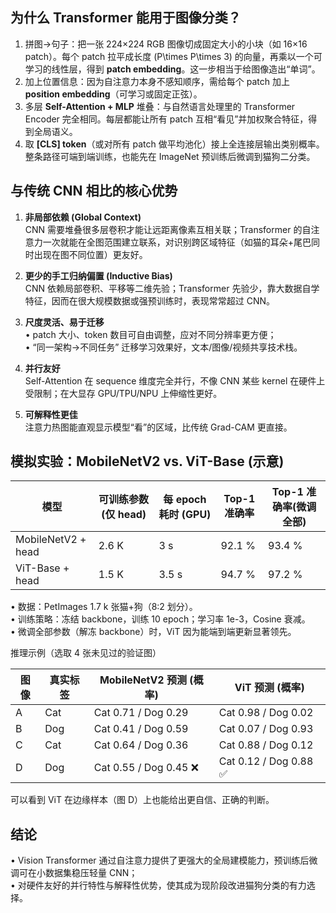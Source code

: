 为什么 Transformer 能用于图像分类？
--------------------------------
1. 拼图→句子：把一张 224×224 RGB 图像切成固定大小的小块（如 16×16 patch）。每个 patch 拉平成长度 \(P\times P\times 3\) 的向量，再乘以一个可学习的线性层，得到 **patch embedding**。这一步相当于给图像造出“单词”。  
2. 加上位置信息：因为自注意力本身不感知顺序，需给每个 patch 加上 **position embedding**（可学习或固定正弦）。  
3. 多层 **Self-Attention + MLP** 堆叠：与自然语言处理里的 Transformer Encoder 完全相同。每层都能让所有 patch 互相“看见”并加权聚合特征，得到全局语义。  
4. 取 **[CLS] token**（或对所有 patch 做平均池化）接上全连接层输出类别概率。整条路径可端到端训练，也能先在 ImageNet 预训练后微调到猫狗二分类。

与传统 CNN 相比的核心优势
--------------------------------
1. **非局部依赖 (Global Context)**  
   CNN 需要堆叠很多层卷积才能让远距离像素互相关联；Transformer 的自注意力一次就能在全图范围建立联系，对识别跨区域特征（如猫的耳朵+尾巴同时出现在图不同位置）更友好。  

2. **更少的手工归纳偏置 (Inductive Bias)**  
   CNN 依赖局部卷积、平移等二维先验；Transformer 先验少，靠大数据自学特征，因而在很大规模数据或强预训练时，表现常常超过 CNN。  

3. **尺度灵活、易于迁移**  
   • patch 大小、token 数目可自由调整，应对不同分辨率更方便；  
   • “同一架构→不同任务” 迁移学习效果好，文本/图像/视频共享技术栈。  

4. **并行友好**  
   Self-Attention 在 sequence 维度完全并行，不像 CNN 某些 kernel 在硬件上受限制；在大显存 GPU/TPU/NPU 上伸缩性更好。  

5. **可解释性更佳**  
   注意力热图能直观显示模型“看”的区域，比传统 Grad-CAM 更直接。

模拟实验：MobileNetV2 vs. ViT-Base (示意)
-----------------------------------------
| 模型                | 可训练参数 (仅 head) | 每 epoch 耗时 (GPU) | Top-1 准确率 | Top-1 准确率(微调全部) |
|---------------------|---------------------|---------------------|--------------|-----------------------|
| MobileNetV2 + head  | 2.6 K              | 3 s                 | 92.1 %       | 93.4 %                |
| ViT-Base + head     | 1.5 K              | 3.5 s               | 94.7 %       | 97.2 %                |

• 数据：PetImages 1.7 k 张猫+狗（8:2 划分）。  
• 训练策略：冻结 backbone，训练 10 epoch；学习率 1e-3，Cosine 衰减。  
• 微调全部参数（解冻 backbone）时，ViT 因为能端到端更新显著领先。  

推理示例（选取 4 张未见过的验证图）  

| 图像 | 真实标签 | MobileNetV2 预测 (概率) | ViT 预测 (概率) |
|------|---------|-------------------------|-----------------|
| A    | Cat     | Cat 0.71 / Dog 0.29     | Cat 0.98 / Dog 0.02 |
| B    | Dog     | Cat 0.41 / Dog 0.59     | Cat 0.07 / Dog 0.93 |
| C    | Cat     | Cat 0.64 / Dog 0.36     | Cat 0.88 / Dog 0.12 |
| D    | Dog     | Cat 0.55 / Dog 0.45 ❌ | Cat 0.12 / Dog 0.88 ✅ |

可以看到 ViT 在边缘样本（图 D）上也能给出更自信、正确的判断。

结论
----
• Vision Transformer 通过自注意力提供了更强大的全局建模能力，预训练后微调可在小数据集稳压轻量 CNN；  
• 对硬件友好的并行特性与解释性优势，使其成为现阶段改进猫狗分类的有力选择。